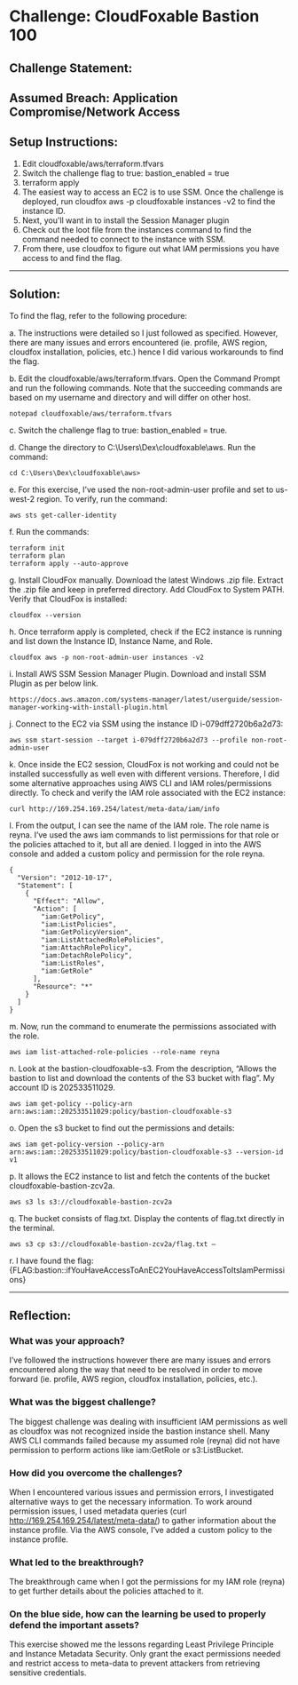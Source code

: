 # Challenge: CloudFoxable Bastion 100

## Challenge Statement:
Assumed Breach: Application Compromise/Network Access
---

## Setup Instructions:

1.	Edit cloudfoxable/aws/terraform.tfvars
2.	Switch the challenge flag to true: bastion_enabled = true
3.	terraform apply
4.	The easiest way to access an EC2 is to use SSM. Once the challenge is deployed, run cloudfox aws -p cloudfoxable instances -v2 to find the instance ID.
5.	Next, you'll want in to install the Session Manager plugin
6.	Check out the loot file from the instances command to find the command needed to connect to the instance with SSM.
7.	From there, use cloudfox to figure out what IAM permissions you have access to and find the flag.
---

## Solution:

To find the flag, refer to the following procedure:

a.	The instructions were detailed so I just followed as specified. However, there are many issues and errors encountered (ie. profile, AWS region, cloudfox installation, policies, etc.) hence I did various workarounds to find the flag.

b.	Edit the cloudfoxable/aws/terraform.tfvars. Open the Command Prompt and run the following commands. Note that the succeeding commands are based on my username and directory and will differ on other host.
```
notepad cloudfoxable/aws/terraform.tfvars
```

c.	Switch the challenge flag to true: bastion_enabled = true.

d.	Change the directory to C:\Users\Dex\cloudfoxable\aws. Run the command:
```
cd C:\Users\Dex\cloudfoxable\aws>
```

e.	For this exercise, I’ve used the non-root-admin-user profile and set to us-west-2 region. To verify, run the command:
```
aws sts get-caller-identity
```

f.	Run the commands:
```
terraform init
terraform plan
terraform apply --auto-approve
```

g.	Install CloudFox manually. Download the latest Windows .zip file. Extract the .zip file and keep in preferred directory. Add CloudFox to System PATH. Verify that CloudFox is installed:
```
cloudfox --version
```

h.	Once terraform apply is completed, check if the EC2 instance is running and list down the Instance ID, Instance Name, and Role.
```
cloudfox aws -p non-root-admin-user instances -v2
```

i.	Install AWS SSM Session Manager Plugin. Download and install SSM Plugin as per below link.
```
https://docs.aws.amazon.com/systems-manager/latest/userguide/session-manager-working-with-install-plugin.html
```

j.	Connect to the EC2 via SSM using the instance ID i-079dff2720b6a2d73:
```
aws ssm start-session --target i-079dff2720b6a2d73 --profile non-root-admin-user
```

k.	Once inside the EC2 session, CloudFox is not working and could not be installed successfully as well even with different versions. Therefore, I did some alternative approaches using AWS CLI and IAM roles/permissions directly. To check and verify the IAM role associated with the EC2 instance:
```
curl http://169.254.169.254/latest/meta-data/iam/info
```

l.	From the output, I can see the name of the IAM role. The role name is reyna. I’ve used the aws iam commands to list permissions for that role or the policies attached to it, but all are denied. I logged in into the AWS console and added a custom policy and permission for the role reyna.
```
{
  "Version": "2012-10-17",
  "Statement": [
    {
      "Effect": "Allow",
      "Action": [
        "iam:GetPolicy",
        "iam:ListPolicies",
        "iam:GetPolicyVersion",
        "iam:ListAttachedRolePolicies",
        "iam:AttachRolePolicy",
        "iam:DetachRolePolicy",
        "iam:ListRoles",
        "iam:GetRole"
      ],
      "Resource": "*"
    }
  ]
}
```

m.	Now, run the command to enumerate the permissions associated with the role.
```
aws iam list-attached-role-policies --role-name reyna
```

n.	Look at the bastion-cloudfoxable-s3. From the description, “Allows the bastion to list and download the contents of the S3 bucket with flag”. My account ID is 202533511029.
```
aws iam get-policy --policy-arn arn:aws:iam::202533511029:policy/bastion-cloudfoxable-s3
```

o.	Open the s3 bucket to find out the permissions and details:
```
aws iam get-policy-version --policy-arn arn:aws:iam::202533511029:policy/bastion-cloudfoxable-s3 --version-id v1
```

p.	It allows the EC2 instance to list and fetch the contents of the bucket cloudfoxable-bastion-zcv2a.
```
aws s3 ls s3://cloudfoxable-bastion-zcv2a 
```

q.	The bucket consists of flag.txt. Display the contents of flag.txt directly in the terminal.
```
aws s3 cp s3://cloudfoxable-bastion-zcv2a/flag.txt –
```

r.	I have found the flag: {FLAG:bastion::ifYouHaveAccessToAnEC2YouHaveAccessToItsIamPermissions}

---

## Reflection:

### What was your approach?
I’ve followed the instructions however there are many issues and errors encountered along the way that need to be resolved in order to move forward (ie. profile, AWS region, cloudfox installation, policies, etc.). 

### What was the biggest challenge?
The biggest challenge was dealing with insufficient IAM permissions as well as cloudfox was not recognized inside the bastion instance shell. Many AWS CLI commands failed because my assumed role (reyna) did not have permission to perform actions like iam:GetRole or s3:ListBucket.

### How did you overcome the challenges?
When I encountered various issues and permission errors, I investigated alternative ways to get the necessary information. To work around permission issues, I used metadata queries (curl http://169.254.169.254/latest/meta-data/) to gather information about the instance profile. Via the AWS console, I’ve added a custom policy to the instance profile.

### What led to the breakthrough?
The breakthrough came when I got the permissions for my IAM role (reyna) to get further details about the policies attached to it.

### On the blue side, how can the learning be used to properly defend the important assets?
This exercise showed me the lessons regarding Least Privilege Principle and Instance Metadata Security. Only grant the exact permissions needed and restrict access to meta-data to prevent attackers from retrieving sensitive credentials.
